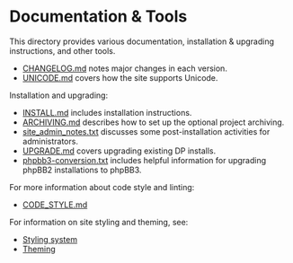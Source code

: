 # Documentation & Tools

This directory provides various documentation, installation & upgrading
instructions, and other tools.

* [CHANGELOG.md](CHANGELOG.md) notes major changes in each version.
* [UNICODE.md](UNICODE.md) covers how the site supports Unicode.

Installation and upgrading:
* [INSTALL.md](INSTALL.md) includes installation instructions.
* [ARCHIVING.md](ARCHIVING.md) describes how to set up the optional project
  archiving.
* [site_admin_notes.txt](site_admin_notes.txt) discusses some post-installation
  activities for administrators.
* [UPGRADE.md](UPGRADE.md) covers upgrading existing DP installs.
* [phpbb3-conversion.txt](phpbb3-conversion.txt) includes helpful information
  for upgrading phpBB2 installations to phpBB3.

For more information about code style and linting:
* [CODE_STYLE.md](CODE_STYLE.md)

For information on site styling and theming, see:
* [Styling system](../styles/README.md)
* [Theming](../styles/themes/README.md)
